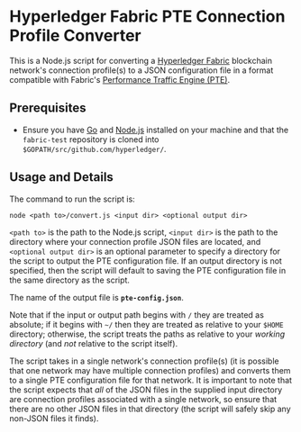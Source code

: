 # Hyperledger Fabric PTE Connection Profile Converter

This is a Node.js script for converting a [Hyperledger Fabric](https://www.hyperledger.org/projects/fabric) blockchain network's connection profile(s) to a JSON configuration file in a format compatible with Fabric's [Performance Traffic Engine (PTE)](https://github.com/hyperledger/fabric-test/tree/master/tools/PTE).

## Prerequisites

* Ensure you have [Go](https://golang.org/) and [Node.js](https://nodejs.org/en/) installed on your machine and that the `fabric-test` repository is cloned into `$GOPATH/src/github.com/hyperledger/`.

## Usage and Details

The command to run the script is:
```
node <path to>/convert.js <input dir> <optional output dir>
```
`<path to>` is the path to the Node.js script, `<input dir>` is the path to the directory where your connection profile JSON files are located, and `<optional output dir>` is an optional parameter to specify a directory for the script to output the PTE configuration file.
If an output directory is not specified, then the script will default to saving the PTE configuration file in the same directory as the script.

The name of the output file is **`pte-config.json`**.

Note that if the input or output path begins with `/` they are treated as absolute;
if it begins with `~/` then they are treated as relative to your `$HOME` directory;
otherwise, the script treats the paths as relative to your _working directory_ (and _not_ relative to the script itself).

The script takes in a single network's connection profile(s) (it is possible that one network may have multiple connection profiles) and converts them to a single PTE configuration file for that network.
It is important to note that the script expects that _all_ of the JSON files in the supplied input directory are connection profiles associated with a single network, so ensure that there are no other JSON files in that directory (the script will safely skip any non-JSON files it finds).

